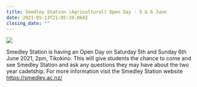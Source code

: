 ```yaml
---
title: Smedley Station (Agricultural) Open Day - 5 & 6 June
date: 2021-05-13T21:05:19.860Z
closing_date: ""
---
```

![](https://res.cloudinary.com/whanganuihigh/image/upload/v1620939869/Careers%20and%20Vocational/2021_SMEDLEY_Open_Day_Advert.jpg)

Smedley Station is having an Open Day on Saturday 5th and Sunday 6th June 2021, 2pm, Tikokino. This will give students the chance to come and see Smedley Station and ask any questions they may have about the two year cadetship. For more information visit the Smedley Station website <https://smedley.ac.nz/>